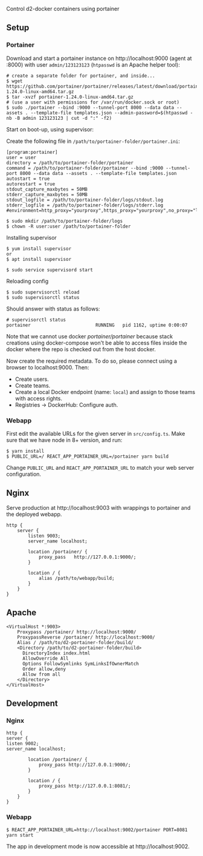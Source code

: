 Control d2-docker containers using portainer

## Setup

### Portainer

Download and start a portainer instance on http://localhost:9000 (agent at :8000) with user `admin/123123123` (`htpasswd` is an Apache helper tool):

```
# create a separate folder for portainer, and inside...
$ wget https://github.com/portainer/portainer/releases/latest/download/portainer-1.24.0-linux-amd64.tar.gz
$ tar -xvzf portainer-1.24.0-linux-amd64.tar.gz
# (use a user with permissions for /var/run/docker.sock or root)
$ sudo ./portainer --bind :9000 --tunnel-port 8000 --data data --assets . --template-file templates.json --admin-password=$(htpasswd -nb -B admin 123123123 | cut -d ":" -f2)
```

Start on boot-up, using supervisor:

Create the following file in `/path/to/portainer-folder/portainer.ini`:

```
[program:portainer]
user = user
directory = /path/to/portainer-folder/portainer
command = /path/to/portainer-folder/portainer --bind :9000 --tunnel-port 8000 --data data --assets . --template-file templates.json
autostart = true
autorestart = true
stdout_capture_maxbytes = 50MB
stderr_capture_maxbytes = 50MB
stdout_logfile = /path/to/portainer-folder/logs/stdout.log
stderr_logfile = /path/to/portainer-folder/logs/stderr.log
#environment=http_proxy="yourproxy",https_proxy="yourproxy",no_proxy="localhost,127.0.0.1"
```

```
$ sudo mkdir /path/to/portainer-folder/logs
$ chown -R user:user /path/to/portainer-folder
```

Installing supervisor

```
$ yum install supervisor
or
$ apt install supervisor

$ sudo service supervisord start
```

Reloading config

```
$ sudo supervisorctl reload
$ sudo supervisorctl status
```

Should answer with status as follows:

```
# supervisorctl status
portainer                        RUNNING   pid 1162, uptime 0:00:07
```

Note that we cannot use docker _portainer/portainer_ because stack creations using docker-compose won't be able to access files inside the docker where the repo is checked out from the host docker.

Now create the required metadata. To do so, please connect using a browser to localhost:9000. Then:

-   Create users.
-   Create teams.
-   Create a local Docker endpoint (name: `local`) and assign to those teams with access rights.
-   Registries -> DockerHub: Configure auth.

### Webapp

First edit the available URLs for the given server in `src/config.ts`. Make sure that we have node in 8+ version, and run:

```
$ yarn install
$ PUBLIC_URL=/ REACT_APP_PORTAINER_URL=/portainer yarn build
```

Change `PUBLIC_URL` and `REACT_APP_PORTAINER_URL` to match your web server configuration.

## Nginx

Serve production at http://localhost:9003 with wrappings to portainer and the deployed webapp.

```
http {
    server {
        listen 9003;
        server_name localhost;

        location /portainer/ {
            proxy_pass   http://127.0.0.1:9000/;
        }

        location / {
            alias /path/to/webapp/build;
        }
    }
}
```

## Apache

```
<VirtualHost *:9003>
    Proxypass /portainer/ http://localhost:9000/
    ProxypassReverse /portainer/ http://localhost:9000/
    Alias / /path/to/d2-portainer-folder/build/
    <Directory /path/to/d2-portainer-folder/build>
      DirectoryIndex index.html
      AllowOverride All
      Options FollowSymlinks SymLinksIfOwnerMatch
      Order allow,deny
      Allow from all
    </Directory>
</VirtualHost>
```

## Development

### Nginx

```
http {
server {
listen 9002;
server_name localhost;

        location /portainer/ {
            proxy_pass http://127.0.0.1:9000/;
        }

        location / {
            proxy_pass http://127.0.0.1:8081/;
        }
    }
}
```

### Webapp

```
$ REACT_APP_PORTAINER_URL=http://localhost:9002/portainer PORT=8081 yarn start
```

The app in development mode is now accessible at http://localhost:9002.
